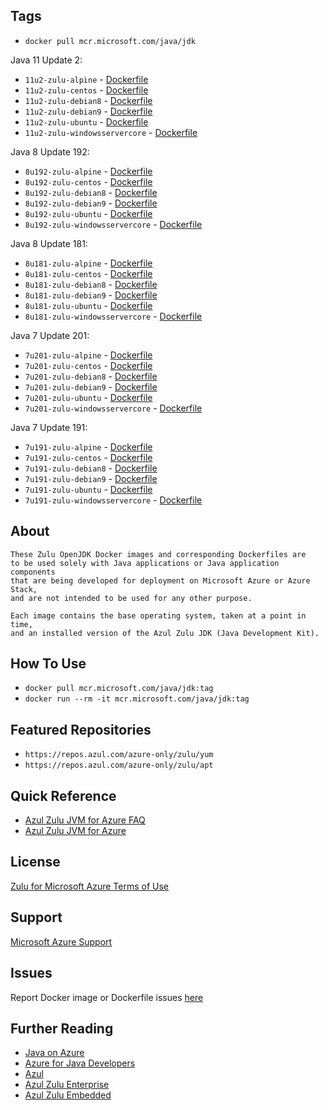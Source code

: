 ## Tags
+ `docker pull mcr.microsoft.com/java/jdk`

Java 11 Update 2:
+ `11u2-zulu-alpine` - [Dockerfile][zulu-11u2-jdk-alpine]
+ `11u2-zulu-centos` - [Dockerfile][zulu-11u2-jdk-centos]
+ `11u2-zulu-debian8` - [Dockerfile][zulu-11u2-jdk-debian8]
+ `11u2-zulu-debian9` - [Dockerfile][zulu-11u2-jdk-debian9]
+ `11u2-zulu-ubuntu` - [Dockerfile][zulu-11u2-jdk-ubuntu]
+ `11u2-zulu-windowsservercore` - [Dockerfile][zulu-11u2-jdk-windowsservercore]

Java 8 Update 192:
+ `8u192-zulu-alpine` - [Dockerfile][zulu-8u192-jdk-alpine]
+ `8u192-zulu-centos` - [Dockerfile][zulu-8u192-jdk-centos]
+ `8u192-zulu-debian8` - [Dockerfile][zulu-8u192-jdk-debian8]
+ `8u192-zulu-debian9` - [Dockerfile][zulu-8u192-jdk-debian9]
+ `8u192-zulu-ubuntu` - [Dockerfile][zulu-8u192-jdk-ubuntu]
+ `8u192-zulu-windowsservercore` - [Dockerfile][zulu-8u192-jdk-windowsservercore]

Java 8 Update 181:
+ `8u181-zulu-alpine` - [Dockerfile][zulu-8u181-jdk-alpine]
+ `8u181-zulu-centos` - [Dockerfile][zulu-8u181-jdk-centos]
+ `8u181-zulu-debian8` - [Dockerfile][zulu-8u181-jdk-debian8]
+ `8u181-zulu-debian9` - [Dockerfile][zulu-8u181-jdk-debian9]
+ `8u181-zulu-ubuntu` - [Dockerfile][zulu-8u181-jdk-ubuntu]
+ `8u181-zulu-windowsservercore` - [Dockerfile][zulu-8u181-jdk-windowsservercore]

Java 7 Update 201:
+ `7u201-zulu-alpine` - [Dockerfile][zulu-7u201-jdk-alpine]
+ `7u201-zulu-centos` - [Dockerfile][zulu-7u201-jdk-centos]
+ `7u201-zulu-debian8` - [Dockerfile][zulu-7u201-jdk-debian8]
+ `7u201-zulu-debian9` - [Dockerfile][zulu-7u201-jdk-debian9]
+ `7u201-zulu-ubuntu` - [Dockerfile][zulu-7u201-jdk-ubuntu]
+ `7u201-zulu-windowsservercore` - [Dockerfile][zulu-7u201-jdk-windowsservercore]

Java 7 Update 191:
+ `7u191-zulu-alpine` - [Dockerfile][zulu-7u191-jdk-alpine]
+ `7u191-zulu-centos` - [Dockerfile][zulu-7u191-jdk-centos]
+ `7u191-zulu-debian8` - [Dockerfile][zulu-7u191-jdk-debian8]
+ `7u191-zulu-debian9` - [Dockerfile][zulu-7u191-jdk-debian9]
+ `7u191-zulu-ubuntu` - [Dockerfile][zulu-7u191-jdk-ubuntu]
+ `7u191-zulu-windowsservercore` - [Dockerfile][zulu-7u191-jdk-windowsservercore]

[zulu-11u2-jdk-alpine]:https://github.com/Microsoft/java/tree/master/docker/alpine/Dockerfile.zulu-11u2-jdk
[zulu-11u2-jdk-centos]:https://github.com/Microsoft/java/tree/master/docker/centos/Dockerfile.zulu-11u2-jdk
[zulu-11u2-jdk-debian8]:https://github.com/Microsoft/java/tree/master/docker/debian8/Dockerfile.zulu-11u2-jdk
[zulu-11u2-jdk-debian9]:https://github.com/Microsoft/java/tree/master/docker/debian9/Dockerfile.zulu-11u2-jdk
[zulu-11u2-jdk-ubuntu]:https://github.com/Microsoft/java/tree/master/docker/ubuntu/Dockerfile.zulu-11u2-jdk
[zulu-11u2-jdk-windowsservercore]:https://github.com/Microsoft/java/tree/master/docker/windowsservercore/Dockerfile.zulu-11u2-jdk

[zulu-8u192-jdk-alpine]:https://github.com/Microsoft/java/tree/master/docker/alpine/Dockerfile.zulu-8u192-jdk
[zulu-8u192-jdk-centos]:https://github.com/Microsoft/java/tree/master/docker/centos/Dockerfile.zulu-8u192-jdk
[zulu-8u192-jdk-debian8]:https://github.com/Microsoft/java/tree/master/docker/debian8/Dockerfile.zulu-8u192-jdk
[zulu-8u192-jdk-debian9]:https://github.com/Microsoft/java/tree/master/docker/debian9/Dockerfile.zulu-8u192-jdk
[zulu-8u192-jdk-ubuntu]:https://github.com/Microsoft/java/tree/master/docker/ubuntu/Dockerfile.zulu-8u192-jdk
[zulu-8u192-jdk-windowsservercore]:https://github.com/Microsoft/java/tree/master/docker/windowsservercore/Dockerfile.zulu-8u192-jdk

[zulu-8u181-jdk-alpine]:https://github.com/Microsoft/java/tree/master/docker/alpine/Dockerfile.zulu-8u181-jdk
[zulu-8u181-jdk-centos]:https://github.com/Microsoft/java/tree/master/docker/centos/Dockerfile.zulu-8u181-jdk
[zulu-8u181-jdk-debian8]:https://github.com/Microsoft/java/tree/master/docker/debian8/Dockerfile.zulu-8u181-jdk
[zulu-8u181-jdk-debian9]:https://github.com/Microsoft/java/tree/master/docker/debian9/Dockerfile.zulu-8u181-jdk
[zulu-8u181-jdk-ubuntu]:https://github.com/Microsoft/java/tree/master/docker/ubuntu/Dockerfile.zulu-8u181-jdk
[zulu-8u181-jdk-windowsservercore]:https://github.com/Microsoft/java/tree/master/docker/windowsservercore/Dockerfile.zulu-8u181-jdk

[zulu-7u201-jdk-alpine]:https://github.com/Microsoft/java/tree/master/docker/alpine/Dockerfile.zulu-7u201-jdk
[zulu-7u201-jdk-centos]:https://github.com/Microsoft/java/tree/master/docker/centos/Dockerfile.zulu-7u201-jdk
[zulu-7u201-jdk-debian8]:https://github.com/Microsoft/java/tree/master/docker/debian8/Dockerfile.zulu-7u201-jdk
[zulu-7u201-jdk-debian9]:https://github.com/Microsoft/java/tree/master/docker/debian9/Dockerfile.zulu-7u201-jdk
[zulu-7u201-jdk-ubuntu]:https://github.com/Microsoft/java/tree/master/docker/ubuntu/Dockerfile.zulu-7u201-jdk
[zulu-7u201-jdk-windowsservercore]:https://github.com/Microsoft/java/tree/master/docker/windowsservercore/Dockerfile.zulu-7u201-jdk

[zulu-7u191-jdk-alpine]:https://github.com/Microsoft/java/tree/master/docker/alpine/Dockerfile.zulu-7u191-jdk
[zulu-7u191-jdk-centos]:https://github.com/Microsoft/java/tree/master/docker/centos/Dockerfile.zulu-7u191-jdk
[zulu-7u191-jdk-debian8]:https://github.com/Microsoft/java/tree/master/docker/debian8/Dockerfile.zulu-7u191-jdk
[zulu-7u191-jdk-debian9]:https://github.com/Microsoft/java/tree/master/docker/debian9/Dockerfile.zulu-7u191-jdk
[zulu-7u191-jdk-ubuntu]:https://github.com/Microsoft/java/tree/master/docker/ubuntu/Dockerfile.zulu-7u191-jdk
[zulu-7u191-jdk-windowsservercore]:https://github.com/Microsoft/java/tree/master/docker/windowsservercore/Dockerfile.zulu-7u191-jdk

## About
	These Zulu OpenJDK Docker images and corresponding Dockerfiles are
	to be used solely with Java applications or Java application components
	that are being developed for deployment on Microsoft Azure or Azure Stack,
	and are not intended to be used for any other purpose.

	Each image contains the base operating system, taken at a point in time,
	and an installed version of the Azul Zulu JDK (Java Development Kit).

## How To Use
+ `docker pull mcr.microsoft.com/java/jdk:tag`
+ `docker run --rm -it mcr.microsoft.com/java/jdk:tag`

## Featured Repositories
* `https://repos.azul.com/azure-only/zulu/yum`
* `https://repos.azul.com/azure-only/zulu/apt`

## Quick Reference
* [Azul Zulu JVM for Azure FAQ](https://assets.azul.com/files/Zulu-for-Azure-FAQ.pdf)
* [Azul Zulu JVM for Azure](https://www.azul.com/downloads/azure-only/zulu/)

## License
[Zulu for Microsoft Azure Terms of Use](https://www.azul.com/downloads/azure-only/zulu/terms-of-use)

## Support
[Microsoft Azure Support](https://support.microsoft.com/en-us/help/4026305/sql-contact-microsoft-azure-support)

## Issues
Report Docker image or Dockerfile issues [here](https://github.com/Microsoft/java/issues)

## Further Reading
* [Java on Azure](https://azure.microsoft.com/en-us/develop/java/)
* [Azure for Java Developers](https://docs.microsoft.com/en-us/java/azure/?view=azure-java-stable)
* [Azul](https://www.azul.com/)
* [Azul Zulu Enterprise](https://www.azul.com/products/zulu-enterprise/)
* [Azul Zulu Embedded](https://www.azul.com/products/zulu-embedded/)

